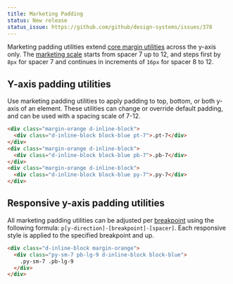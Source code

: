 ```yaml
---
title: Marketing Padding
status: New release
status_issue: https://github.com/github/design-systems/issues/378
---
```


Marketing padding utilities extend [core margin utilities](../../support/spacing) across the y-axis only. The [marketing scale](../../support/marketing-variables/#extended-spacing-scale) starts from spacer 7 up to 12, and steps first by `8px` for spacer 7 and continues in increments of `16px` for spacer 8 to 12.

## Y-axis padding utilities

Use marketing padding utilities to apply padding to top, bottom, or both y-axis of an element. These utilities can change or override default padding, and can be used with a spacing scale of 7-12.

```html
<div class="margin-orange d-inline-block">
  <div class="d-inline-block block-blue pt-7">.pt-7</div>
</div>
<div class="margin-orange d-inline-block">
  <div class="d-inline-block block-blue pb-7">.pb-7</div>
</div>
<div class="margin-orange d-inline-block">
  <div class="d-inline-block block-blue py-7">.py-7</div>
</div>
```

## Responsive y-axis padding utilities

All marketing padding utilities can be adjusted per [breakpoint](../../objects/grid#breakpoints) using the following formula: `p[y-direction]-[breakpoint]-[spacer]`. Each responsive style is applied to the specified breakpoint and up.

```html
<div class="d-inline-block margin-orange">
  <div class="py-sm-7 pb-lg-9 d-inline-block block-blue">
    .py-sm-7 .pb-lg-9
  </div>
</div>
```
